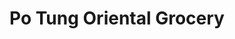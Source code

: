 ---
title: "Po Tung Oriental Grocery"
url: /baltimore/po-tung-oriental-grocery/
shop: supermarket
---